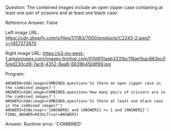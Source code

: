 Question: The combined images include an open zipper case containing at least one pair of scissors and at least one black case.

Reference Answer: False

Left image URL: https://cdn.shopify.com/s/files/1/1183/7000/products/C2243-2.jpeg?v=1457372870

Right image URL: https://s3-eu-west-1.amazonaws.com/images.linnlive.com/61fd910aeb3331bc118ae1bac863ec05/ed230cd9-7ac8-4352-8aa8-6839b45b8f69.jpg

Program:

```
ANSWER0=VQA(image=COMBINED,question='Is there an open zipper case in the combined images?')
ANSWER1=VQA(image=COMBINED,question='How many pairs of scissors are in the combined images?')
ANSWER2=VQA(image=COMBINED,question='Is there at least one black case in the combined images?')
ANSWER3=EVAL(expr='{ANSWER0} and {ANSWER1} >= 1 and {ANSWER2}')
FINAL_ANSWER=RESULT(var=ANSWER3)
```
Answer: Runtime error: 'COMBINED'

